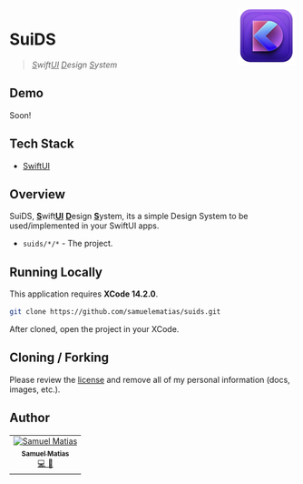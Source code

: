 <img src="docs/assets/logo.png" alt="app logo" title="&quot;Pascal&quot;" width="100" align="right" />

# SuiDS

> _<ins>S</ins>wift<ins>UI</ins> <ins>D</ins>esign <ins>S</ins>ystem_

## Demo

Soon!

## Tech Stack

- [SwiftUI](https://developer.apple.com/documentation/swiftui)

## Overview

SuiDS, <strong><ins>S</ins></strong>wift<strong><ins>UI</ins></strong> <strong><ins>D</ins></strong>esign <strong><ins>S</ins></strong>ystem, its a simple Design System to be used/implemented in your SwiftUI apps.

- `suids/*/*` - The project.

## Running Locally

This application requires **XCode 14.2.0**.

```bash
git clone https://github.com/samuelematias/suids.git
```

After cloned, open the project in your XCode.


## Cloning / Forking

Please review the [license](https://github.com/samuelematias/suids/blob/main/LICENSE.txt) and remove all of my personal information (docs, images, etc.).

## Author

<!-- prettier-ignore -->
<table>
  <tr>
    <td align="center"><a href="https://www.samuelematias.com/"><img src="https://avatars.githubusercontent.com/u/5155386?v=4" width="100px;" alt="Samuel Matias"/><br /><sub><b>Samuel Matias</b></sub></a><br /><a href="https://www.linkedin.com/in/samuelematias/"title="Code">💻</a><a href="https://linktr.ee/samuelematias"title="Design"> 🎨</a></td></td>
</table>
